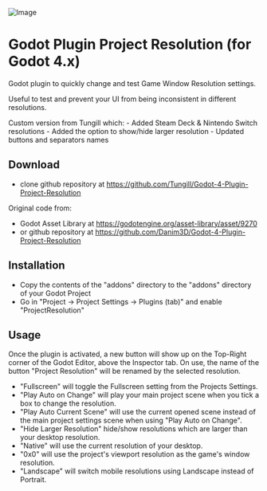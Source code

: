 ![Image](https://img.itch.zone/aW1hZ2UvMTM3ODU2OC84MDI4MDExLnBuZw==/original/ZQ1nVq.png)

# Godot Plugin Project Resolution (for Godot 4.x)

Godot plugin to quickly change and test Game Window Resolution settings.

Useful to test and prevent your UI from being inconsistent in different resolutions.

Custom version from Tungill which:
	- Added Steam Deck & Nintendo Switch resolutions
	- Added the option to show/hide larger resolution
	- Updated buttons and separators names

## Download

- clone github repository at https://github.com/Tungill/Godot-4-Plugin-Project-Resolution

Original code from:
- Godot Asset Library at https://godotengine.org/asset-library/asset/9270
- or github repository at https://github.com/Danim3D/Godot-4-Plugin-Project-Resolution



## Installation

- Copy the contents of the "addons" directory to the "addons" directory of your Godot Project
- Go in "Project -> Project Settings -> Plugins (tab)" and enable "ProjectResolution"


## Usage

Once the plugin is activated, a new button will show up on the Top-Right corner of the Godot Editor, above the Inspector tab.
On use, the name of the button "Project Resolution" will be renamed by the selected resolution.

- "Fullscreen" will toggle the Fullscreen setting from the Projects Settings.
- "Play Auto on Change" will play your main project scene when you tick a box to change the resolution.
- "Play Auto Current Scene" will use the current opened scene instead of the main project settings scene when using "Play Auto on Change".
- "Hide Larger Resolution" hide/show resolutions which are larger than your desktop resolution.
- "Native" will use the current resolution of your desktop.
- "0x0" will use the project's viewport resolution as the game's window resolution.
- "Landscape" will switch mobile resolutions using Landscape instead of Portrait.
